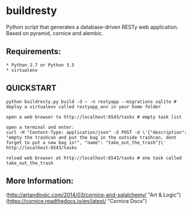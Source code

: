 buildresty
==========
Python script that generates a database-driven RESTy web application. Based on pyramid, cornice and alembic.

Requirements:
-------------

    * Python 2.7 or Python 3.5
    * virtualenv

QUICKSTART
----------
```
python buildresty.py build -d ~ -n restyapp --migrations sqlite # deploy a virtualenv called restyapp_env in your home folder

open a web browser to http://localhost:6543/tasks # empty task list

open a terminal and enter:
curl -H "Content-Type: application/json" -X POST -d \'{"description": "empty the trashcan and put the bag in the outside trashcan, dont forget to put a new bag in!", "name": "take_out_the_trash"}\' http://localhost:6543/tasks

reload web browser at http://localhost:6543/tasks # one task called take_out_the_trash
```

More Information:
-----------------
(http://artandlogic.com/2014/03/cornice-and-sqlalchemy/ "Art & Logic")
(https://cornice.readthedocs.io/en/latest/ "Cornice Docs")

